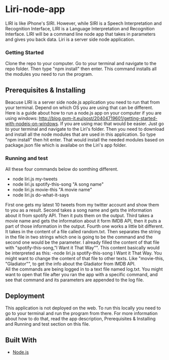 # Liri-node-app

LIRI is like iPhone's SIRI. However, while SIRI is a Speech Interpretation and Recognition Interface, LIRI is a Language Interpretation and Recognition Interface. LIRI will be a command line node app that takes in parameters and gives you back data. Liri is a server side node application.

### Getting Started 

Clone the repo to your computer. Go to your terminal and navigate to the repo folder. Then type "npm install" then enter. This command installs all the modules you need to run the program.

## Prerequisites & Installing

Beacuse LIRI is a server side node.js application you need to run that from your terminal. Depend on which OS you are using that can be different. Here is a guide about how to run a node.js app on your computer if you are using windows: http://blog.gvm-it.eu/post/20404719601/getting-started-with-nodejs-on-windows. If you are using mac that would be easier. Just go to your terminal and navigate to the Liri's folder. Then you need to download and install all the node modules that are used in this application. So type "npm install" then hit enter. That would install the needed modules based on package.json file which is availabe on the Liri's app folder.

 
### Running and test

All these four commands below do somthing different.

* node liri.js my-tweets
* node liri.js spotify-this-song "A song name"
* node liri.js movie-this "A movie name"
* node liri.js do-what-it-says

First one gets my latest 10 tweets from my twitter account and show them to you as a result.
Second takes a song name and gets the information about it from spotify API. Then it puts them on the output.
Third takes a movie name and gets the information about it form IMDB API, then it puts a part of those information in the output.
Fourth one works a little bit different. It takes in the content of a file called random.txt. Then separates the string in the file in two strings which one is going to be the command and the second one would be the parameter. I already filled the content of that file with "spotify-this-song,"I Want it That Way"". This content basically would be interpreted as this: -node liri.js spotify-this-song I Want it That Way. You might want to change the content of that file to other texts. Like "movie-this, "Gladiator"", to get the info about the Gladiator from IMDB API. <br />
All the commands are being logged in to a text file named log.txt. You might want to open that file after you ran the app with a specific command, and see that command and its parameters are appended to the log file.

## Deployment

This application is not deployed on the web. To run this locally you need to go to your terminal and run the program from there. For more information about how to do that, read the app description, Prerequisites & Installing and Running and test section on this file. 

## Built With

* [Node.js](https://nodejs.org)


